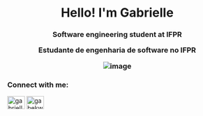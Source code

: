 <h1 align="center">Hello! I'm Gabrielle </h1>
<h3 align="center"> Software engineering student at IFPR 

Estudante de engenharia de software no IFPR 
 
![image](https://user-images.githubusercontent.com/76081229/176014306-d40995c7-4a44-4e14-9bf0-69e716dd6003.png)
</h3>


<h3 align="left">Connect with me:</h3>
<p align="left">
<a href="https://www.linkedin.com/in/gabriellekwsiqueira/" target="blank"><img align="center" src="https://cdn-icons-png.flaticon.com/512/174/174857.png" alt="gabrielleLink" height="30" width="40" /></a>
<a href="https://twitter.com/Gabrielle_kw" target="blank"><img align="center" src="https://cdn-icons.flaticon.com/png/512/3536/premium/3536424.png?token=exp=1657572714~hmac=5d127d7c2c183ef04495c35150d0bd7a" alt="gabekw.twitter" height="30" width="40" /></a>
</p>



